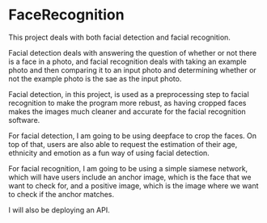 # FaceRecognition

This project deals with both facial detection and facial recognition. 

Facial detection deals with answering the question of whether or not there is a face in a photo, and facial recognition deals with taking an example photo and then comparing it to an input photo and determining whether or not the example photo is the sae as the input photo. 

Facial detection, in this project, is used as a preprocessing step to facial recognition to make the program more rebust, as having cropped faces makes the images much cleaner and accurate for the facial recognition software. 

For facial detection, I am going to be using deepface to crop the faces. On top of that, users are also able to request the estimation of their age, ethnicity and emotion as a fun way of using facial detection. 

For facial recognition, I am going to be using a simple siamese network, which will have users include an anchor image, which is the face that we want to check for, and a positive image, which is the image where we want to check if the anchor matches. 

I will also be deploying an API. 